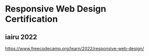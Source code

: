 # Responsive Web Design Certification
## iairu 2022
https://www.freecodecamp.org/learn/2022/responsive-web-design/

